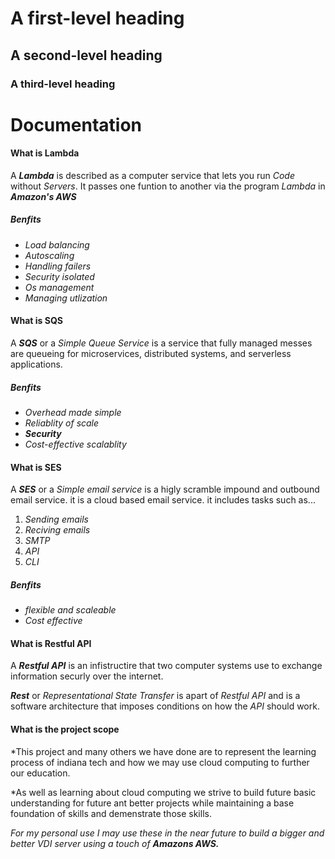 # A first-level heading
## A second-level heading
### A third-level heading

# Documentation

#### What is Lambda

A ***Lambda*** is described as a computer service that lets you run *Code* without *Servers*. It passes one funtion to another via the program *Lambda* in ***Amazon's AWS*** 

##### Benfits

- *Load balancing* 
- *Autoscaling* 
- *Handling failers* 
- *Security isolated* 
- *Os management* 
- *Managing utlization* 


#### What is SQS

A ***SQS*** or a *Simple Queue Service* is a service that fully managed messes are queueing for microservices, distributed systems, and serverless applications. 

##### Benfits

- *Overhead made simple* 
- *Reliablity of scale* 
- ***Security*** 
- *Cost-effective scalablity*

#### What is SES

A ***SES*** or a *Simple email service* is a higly scramble impound and outbound email service. it is a cloud based email service. it includes tasks such as... 

1. *Sending emails* 
2. *Reciving emails*
3. *SMTP*
4. *API*
5. *CLI* 

##### Benfits

- *flexible and scaleable* 
- *Cost effective*

#### What is Restful API

A ***Restful API*** is an infistructire that two computer systems use to exchange information securly over the internet. 

***Rest*** or *Representational State Transfer* is apart of *Restful API* and is a software architecture that imposes conditions on how the *API* should work. 

#### What is the project scope

*This project and many others we have done are to represent the learning process of indiana tech and how we may use cloud computing to further our education. 

*As well as learning about cloud computing we strive to build future basic understanding for future ant better projects while maintaining a base foundation of skills and demenstrate those skills. 

*For my personal use I may use these in the near future to build a bigger and better VDI server using a touch of* ***Amazons AWS.***


